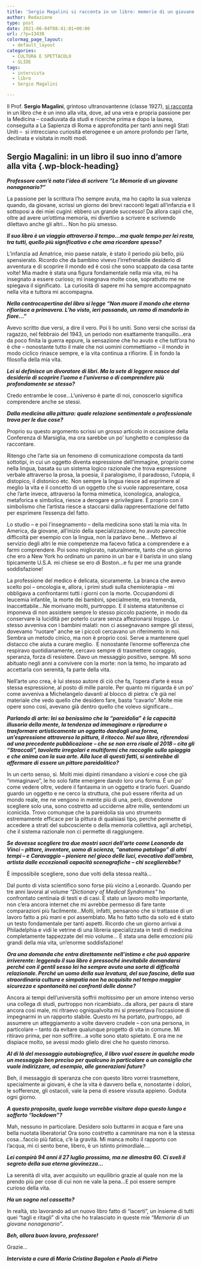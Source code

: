 ```yaml
---
title: 'Sergio Magalini si racconta in un libro: memorie di un giovane nonagenario'
author: Redazione
type: post
date: 2021-06-04T08:41:01+00:00
url: /?p=13430
colormag_page_layout:
  - default_layout
categories:
  - CULTURA E SPETTACOLO
  - SLIDE
tags:
  - intervista
  - libro
  - Sergio Magalini

---
```

Il Prof. **Sergio Magalini**, grintoso ultranovantenne (classe 1927), [si racconta][1] in un libro che è un inno alla vita, dove, ad una vera e propria passione per la Medicina &#8211; coadiuvata da studi e ricerche prima e dopo la laurea, conseguita a La Sapienza di Roma e approfondita per tanti anni negli Stati Uniti &#8211; &nbsp;si intrecciano curiosità eterogenee e un amore profondo per l’arte, declinata e visitata in molti modi.

## Sergio Magalini: in un libro il suo inno d&#8217;amore alla vita {.wp-block-heading}

**_Professore com’è nata l’idea di scrivere ”Le Memorie di un giovane nonagenario?”_**

La passione per la scrittura l’ho sempre avuta, ma ho capito la sua valenza quando, da giovane, scrissi un giorno dei brevi racconti legati all’infanzia e li sottoposi a dei miei cugini: ebbero un grande successo! Da allora capii che, oltre ad avere un’ottima memoria, mi divertivo a scrivere e scrivendo dilettavo anche gli altri… Non ho più smesso.

**_Il suo libro è un viaggio attraverso il tempo…ma quale tempo per lei resta, tra tutti, quello più significativo e che ama ricordare spesso?_**

L’infanzia ad Amatrice, mio paese natale, è stato il periodo più bello, più spensierato. Ricordo che da bambino vivevo l’irrefrenabile desiderio di avventura e di scoprire il mondo ed è così che sono scappato da casa tante volte! Mia madre è stata una figura fondamentale nella mia vita, mi ha insegnato a essere curioso; mi insegnava molte cose, soprattutto me ne spiegava il significato. &nbsp;La curiosità di sapere mi ha sempre accompagnato nella vita e tuttora mi accompagna.

**_Nella controcopertina del libro si legge “Non muore il mondo che eterno rifiorisce a primavera. L’ho visto, ieri passando, un ramo di mandorlo in fiore…”_**

Avevo scritto due versi, a dire il vero. Poi li ho uniti. Sono versi che scrissi da ragazzo, nel febbraio del 1943, un periodo non esattamente tranquillo…era da poco finita la guerra eppure, la sensazione che ho avuto e che tutt’ora ho è che &#8211; nonostante tutto il male che noi uomini commettiamo &#8211; il mondo in modo ciclico rinasce sempre, e la vita continua a rifiorire. È in fondo la filosofia della mia vita.

**_Lei si definisce un divoratore di libri. Ma la sete di leggere nasce dal desiderio di scoprire l’uomo e l’universo o di comprendere più profondamente se stesso?_**

Credo entrambe le cose…L’universo è parte di noi, conoscerlo significa comprendere anche se stessi.

**_Dalla medicina alla pittura: quale relazione sentimentale o professionale trova per le due cose?_**

Proprio su questo argomento scrissi un grosso articolo in occasione della Conferenza di Marsiglia, ma ora sarebbe un po&#8217; lunghetto e complesso da raccontare.

Ritengo che l’arte sia un fenomeno di comunicazione composta da tanti sottotipi, in cui un oggetto diventa espressione dell’immagine, proprio come nella lingua, basata su un sistema logico razionale che trova espressione verbale attraverso la prosa, la poesia, il paralogismo, il paradosso, l’utopia, il distopico, il distonico etc. Non sempre la lingua riesce ad esprimere al meglio la vita e il concetto di un oggetto che si vuole rappresentare, cosa che l’arte invece, attraverso la forma mimetica, iconologica, analogica, metaforica e simbolica, riesce a derogare e privilegiare. È proprio con il simbolismo che l’artista riesce a staccarsi dalla rappresentazione del fatto per esprimere l’essenza del fatto.

Lo studio &#8211; e poi l’insegnamento &#8211; della medicina sono stati la mia vita. In America, da giovane, all’inizio della specializzazione, ho avuto parecchie difficoltà per esempio con la lingua, non la parlavo bene… Mettevo al servizio degli altri le mie competenze ma facevo fatica a comprendere e a farmi comprendere. Poi sono migliorato, naturalmente, tanto che un giorno che ero a New York ho ordinato un panino in un bar e il barista in uno slang tipicamente U.S.A. mi chiese se ero di Boston…e fu per me una grande soddisfazione!

La professione del medico è delicata, sicuramente. La branca che avevo scelto poi – oncologia e, allora, i primi studi sulla chemioterapia – mi obbligava a confrontarmi tutti i giorni con la morte. Occupandomi di leucemia infantile, la morte dei bambini, specialmente, era tremenda, inaccettabile…Ne morivano molti, purtroppo. E il sistema statunitense ci imponeva di non assistere sempre lo stesso piccolo paziente, in modo da conservare la lucidità per poterlo curare senza affezionarsi troppo. Lo stesso avveniva con i bambini malati: non ci assegnavano sempre gli stessi, dovevamo “ruotare” anche se i piccoli cercavano un riferimento in noi. Sembra un metodo cinico, ma non è proprio così. Serve a mantenere quel distacco che aiuta a curare meglio. &nbsp;E nonostante l’enorme sofferenza che respiravo quotidianamente, cercavo sempre di trasmettere coraggio, speranza, forza di resistere. Davo un messaggio positivo, sempre. Mi sono abituato negli anni a convivere con la morte: non la temo, ho imparato ad accettarla con serenità, fa parte della vita.

Nell’arte uno crea, è lui stesso autore di ciò che fa, l’opera d’arte è essa stessa espressione, al posto di mille parole. Per quanto mi riguarda è un po’ come avveniva a Michelangelo davanti al blocco di pietra: c’è già nel materiale che vedo quello che desidero fare, basta “cavarlo”. Molte mie opere sono così, avevano già dentro quello che volevo significare…

**_Parlando di arte: lei sa benissimo che la “pareidolìa” è la capacità illusoria della mente, la tendenza ad immaginare o riprodurre o trasformare artisticamente un oggetto dandogli una forma, un’espressione attraverso la pittura, il ritocco. Nel suo libro, riferendosi ad una precedente pubblicazione – che se non erro risale al 2018 – cita gli “Straccali”, tavolette irregolari e multiformi che raccoglie sulla spiaggia&nbsp; e che anima con la sua arte. Alla luce di questi fatti, si sentirebbe di affermare di essere un pittore pareidolitico?_**

In un certo senso, sì. Molti miei dipinti rimandano a visioni e cose che già “immaginavo”, le ho solo fatte emergere dando loro una forma. È un po&#8217; come vedere oltre, vedere il fantasma in un oggetto e tirarlo fuori. Quando guardo un oggetto e ne cerco la struttura, che può essere riferita ad un mondo reale, me ne vengono in mente più di una, però, dovendone scegliere solo una, sono costretto ad ucciderne altre mille, sentendomi un iconicida. Trovo comunque che la pareidolia sia uno strumento estremamente efficace per la pittura di qualsiasi tipo, perché permette di accedere a strati del subcosciente o della memoria collettiva, agli archetipi, che il sistema razionale non ci permette di raggiungere.

**_Se dovesse scegliere tra due mostri sacri dell’arte come Leonardo da Vinci &#8211; pittore, inventore, uomo di scienza, “anatomo patologo” di altri tempi – e Caravaggio – pioniere nel gioco delle luci, evocativo dall’ombra, artista dalle eccezionali capacità scenografiche – chi sceglierebbe?_**

È impossibile scegliere, sono due volti della stessa realtà…

Dal punto di vista scientifico sono forse più vicino a Leonardo. Quando per tre anni lavorai al volume _“Dictionary of Medical Syndromes”_ ho confrontato centinaia di testi e di casi. È stato un lavoro molto importante, non c’era ancora internet che mi avrebbe permesso di fare tante comparazioni più facilmente…Molti, infatti, pensarono che si trattasse di un lavoro fatto a più mani e poi assemblato. Ma ho fatto tutto da solo ed è stato un testo fondamentale per tanti aspetti. Ricordo che un giorno arrivai a Philadelphia e vidi le vetrine di una libreria specializzata in testi di medicina completamente tappezzate del mio volume… È stata una delle emozioni più grandi della mia vita, un’enorme soddisfazione!

**_Ora una domanda che entra direttamente nell’intimo e che può apparire irriverente: leggendo il suo libro è pressoché inevitabile domandarsi perché con il gentil sesso lei ha sempre avuto una sorta di difficoltà relazionale. Perché un uomo della sua levatura, del suo fascino, della sua straordinaria cultura e simpatia non ha acquisito nel tempo maggior sicurezza e spontaneità nei confronti delle donne?_**

Ancora ai tempi dell’università soffrii moltissimo per un amore intenso verso una collega di studi, purtroppo non ricambiato…da allora, per paura di stare ancora così male, mi ritraevo ogniqualvolta mi si presentava l’occasione di impegnarmi in un rapporto stabile. Questo mi ha portato, purtroppo, ad assumere un atteggiamento a volte davvero crudele – con una persona, in particolare – tanto da evitare qualunque progetto di vita in comune. Mi ritiravo prima, per non soffrire…a volte sono stato spietato. E ora me ne dispiace molto, se avessi modo glielo direi che ho questo rimorso.

**_Al di là del messaggio autobiografico, il libro vuol essere in qualche modo un messaggio ben preciso per qualcuno in particolare o un consiglio che vuole indirizzare, ad esempio, alle generazioni future?_**

Beh, il messaggio di speranza che con questo libro vorrei trasmettere, specialmente ai giovani, è che la vita è davvero bella e, nonostante i dolori, le sofferenze, gli ostacoli, vale la pena di essere vissuta appieno. Goduta ogni giorno.

**_A questo proposito, quale luogo vorrebbe visitare dopo questo lungo e sofferto “lockdown”?_**

Mah, nessuno in particolare. Desidero solo buttarmi in acqua e fare una bella nuotata liberatoria! Ora sono costretto a camminare ma non è la stessa cosa…faccio più fatica, c’è la gravità. Mi manca molto il rapporto con l’acqua, mi ci sento bene, libero, è un istinto primordiale….

**_Lei compirà 94 anni il 27 luglio prossimo, ma ne dimostra 60. Ci sveli il segreto della sua eterna giovinezza…_**

La serenità di vita, aver acquisito un equilibrio grazie al quale non me la prendo più per cose di cui non ne vale la pena…E poi essere sempre curioso della vita.

**_Ha un sogno nel cassetto?_**

In realtà, sto lavorando ad un nuovo libro fatto di “lacerti”, un insieme di tutti quei “tagli e ritagli” di vita che ho tralasciato in queste mie “_Memorie di un giovane nonagenario”_.

**_Beh, allora buon lavoro, professore!_**

Grazie…

**_Intervista a cura di Maria Cristina Bagolan e Paolo di Pietro_**

 [1]: https://www.ibs.it/memorie-di-giovane-nonagenario-libro-sergio-magalini/e/9788894981544